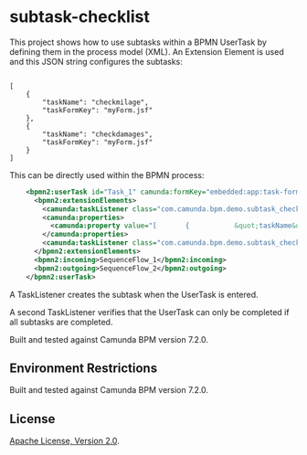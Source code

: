 subtask-checklist
=========================

This project shows how to use subtasks within a BPMN UserTask by defining them in the process model (XML). An Extension Element is used and this JSON string configures the subtasks:

<pre><code>
[
    {
        "taskName": "checkmilage",
        "taskFormKey": "myForm.jsf"
    },
    {
        "taskName": "checkdamages",
        "taskFormKey": "myForm.jsf"
    }
]
</code></pre>

This can be directly used within the BPMN process:

```xml
    <bpmn2:userTask id="Task_1" camunda:formKey="embedded:app:task-form.html" name="do various checks">
      <bpmn2:extensionElements>
        <camunda:taskListener class="com.camunda.bpm.demo.subtask_checklist.CreateSubTasksListener" event="create"/>
        <camunda:properties>
          <camunda:property value="[       {           &quot;taskName&quot;: &quot;checkmilage&quot;,           &quot;taskFormKey&quot;: &quot;myForm.jsf&quot;       },       {           &quot;taskName&quot;: &quot;checkdamages&quot;,           &quot;taskFormKey&quot;: &quot;myForm.jsf&quot;       }   ]" name="subtaskConfiguration"/>
        </camunda:properties>
        <camunda:taskListener class="com.camunda.bpm.demo.subtask_checklist.VerifySubtasksEndedListener" event="complete"/>
      </bpmn2:extensionElements>
      <bpmn2:incoming>SequenceFlow_1</bpmn2:incoming>
      <bpmn2:outgoing>SequenceFlow_2</bpmn2:outgoing>
    </bpmn2:userTask>
```

A TaskListener creates the subtask when the UserTask is entered.

A second TaskListener verifies that the UserTask can only be completed if all subtasks are completed.

Built and tested against Camunda BPM version 7.2.0.


Environment Restrictions
------------------------

Built and tested against Camunda BPM version 7.2.0.



License
-------

[Apache License, Version 2.0](http://www.apache.org/licenses/LICENSE-2.0).

